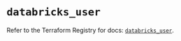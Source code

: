 # `databricks_user`

Refer to the Terraform Registry for docs: [`databricks_user`](https://registry.terraform.io/providers/databricks/databricks/1.67.0/docs/resources/user).
